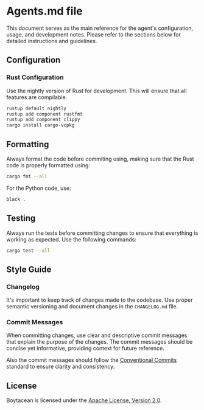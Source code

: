 # Agents.md file

This document serves as the main reference for the agent's configuration, usage, and development notes. Please refer to the sections below for detailed instructions and guidelines.

## Configuration

### Rust Configuration

Use the nightly version of Rust for development. This will ensure that all features are compilable.

```bash
rustup default nightly
rustup add component rustfmt
rustup add component clippy
cargo install cargo-vcpkg
```

## Formatting

Always format the code before commiting using, making sure that the Rust code is properly formatted using:

```bash
cargo fmt --all
```

For the Python code, use:

```bash
black .
```

## Testing

Always run the tests before committing changes to ensure that everything is working as expected. Use the following commands:

```bash
cargo test --all
```

## Style Guide

### Changelog

It's important to keep track of changes made to the codebase. Use proper semantic versioning and document changes in the `CHANGELOG.md` file.

### Commit Messages

When committing changes, use clear and descriptive commit messages that explain the purpose of the changes. The commit messages should be concise yet informative, providing context for future reference.

Also the commit messages should follow the [Conventional Commits](https://www.conventionalcommits.org/en/v1.0.0/) standard to ensure clarity and consistency.

## License

Boytacean is licensed under the [Apache License, Version 2.0](http://www.apache.org/licenses/).
